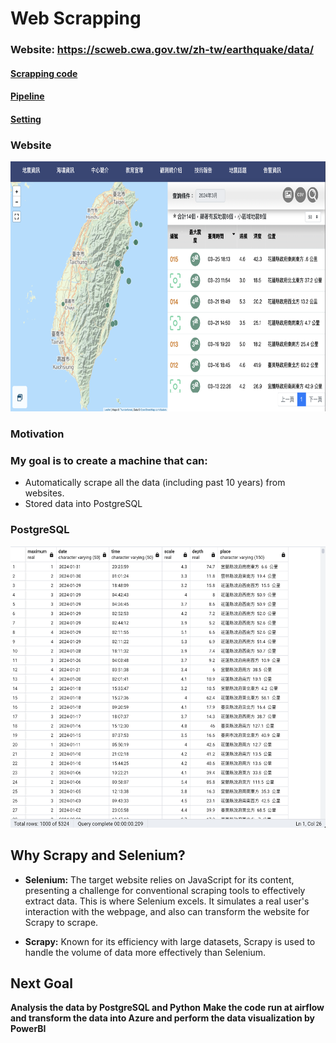 # Web Scrapping
### Website: https://scweb.cwa.gov.tw/zh-tw/earthquake/data/

#### [Scrapping code](https://github.com/kevin000001505/Web_scrapping-pipeline-analysis/blob/main/Earthquake/earthquake/earthquake/spiders/earthquake_scrape.py)

#### [Pipeline](https://github.com/kevin000001505/Web_scrapping-pipeline-analysis/blob/main/Earthquake/earthquake/earthquake/pipelines.py)

#### [Setting](https://github.com/kevin000001505/Web_scrapping-pipeline-analysis/blob/main/Earthquake/earthquake/earthquake/settings.py)

### Website
 <img src="Images/截圖 2024-03-28 下午4.53.35.png" alt="Example Image" title="An example image" width="700" height="400" />


### Motivation

### My goal is to create a machine that can:

- Automatically scrape all the data (including past 10 years) from websites.
- Stored data into PostgreSQL
### PostgreSQL 
  <img src="Images/截圖 2024-03-28 下午5.15.36.png" alt="Example Image" title="An example image" width="550" height="450" />

## **Why Scrapy and Selenium?**

- **Selenium:** The target website relies on JavaScript for its content, presenting a challenge for conventional scraping tools to effectively extract data. This is where Selenium excels. It simulates a real user's interaction with the webpage, and also can transform the website for Scrapy to scrape.
  
- **Scrapy:** Known for its efficiency with large datasets, Scrapy is used to handle the volume of data more effectively than Selenium.

## Next Goal
**Analysis the data by PostgreSQL and Python**
**Make the code run at airflow and transform the data into Azure and perform the data visualization by PowerBI**
